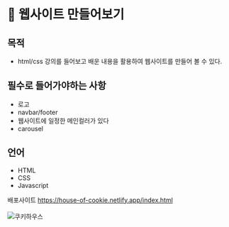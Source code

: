 # 📌 웹사이트 만들어보기 

## 목적
- html/css 강의를 들어보고 배운 내용을 활용하여 웹사이트를 만들어 볼 수 있다. 

## 필수로 들어가야하는 사항 
- 로고
- navbar/footer 
- 웹사이트에 일정한 메인컬러가 있다
- carousel

## 언어
- HTML
- CSS
- Javascript 

배포사이트 https://house-of-cookie.netlify.app/index.html
<br>
<br>
![쿠키하우스](https://user-images.githubusercontent.com/108171986/209955641-82f2cb67-6568-436f-9d03-cec3c8a44497.gif)
